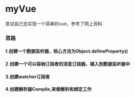 # myVue
尝试自己去实现一个简单的vue，参考了网上资料
### 思路
#### 1.创建一个数据监听器，核心方法为Object.defineProperty()
#### 2.创建一个可以容纳订阅者的消息订阅器，植入到数据监听器中
#### 3.创建watcher订阅者
#### 4.创建解析器Compile,来做解析和绑定工作
